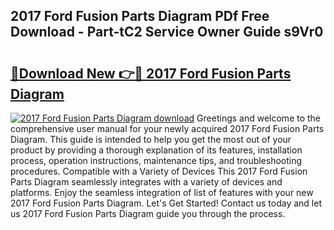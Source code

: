 ## 2017 Ford Fusion Parts Diagram PDf Free Download - Part-tC2 Service Owner Guide s9Vr0

# <h2><a href="http://dflo9o.blite.top/?on=2017+Ford+Fusion+Parts+Diagram">🔗Download New 👉🔴 2017 Ford Fusion Parts Diagram</a></h2>

[![2017 Ford Fusion Parts Diagram download](https://i.imgur.com/lujVjoI.png)](http://dflo9o.blite.top/?on=2017+Ford+Fusion+Parts+Diagram)
Greetings and welcome to the comprehensive user manual for your newly acquired 2017 Ford Fusion Parts Diagram. This guide is intended to help you get the most out of your product by providing a thorough explanation of its features, installation process, operation instructions, maintenance tips, and troubleshooting procedures. Compatible with a Variety of Devices This 2017 Ford Fusion Parts Diagram seamlessly integrates with a variety of devices and platforms. Enjoy the seamless integration of list of features with your new 2017 Ford Fusion Parts Diagram. Let's Get Started! Contact us today and let us 2017 Ford Fusion Parts Diagram guide you through the process.
